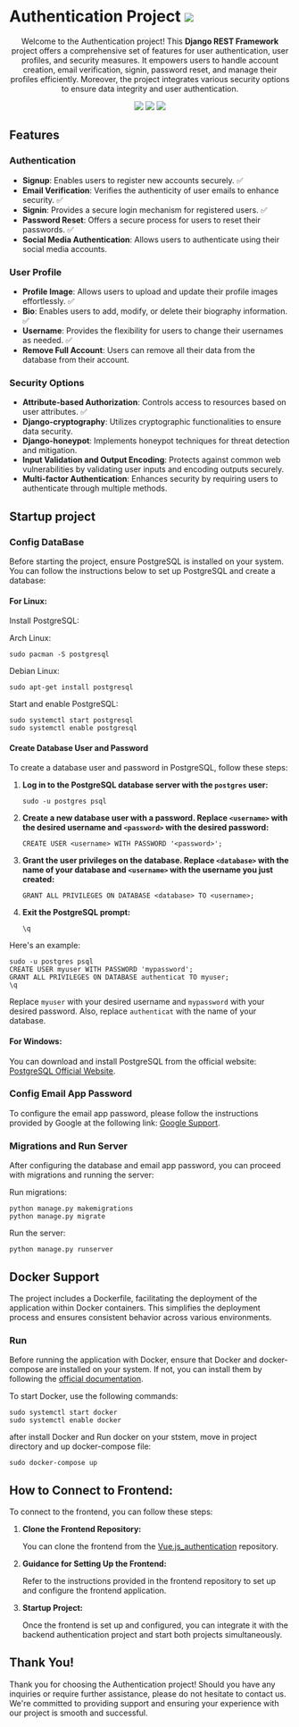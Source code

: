 <h1>Authentication Project <img src="https://img.shields.io/badge/License-GNU%20v3-blue.svg"> </h1>

<p align="center">Welcome to the Authentication project! This <b>Django REST Framework </b> project offers a comprehensive set of features for user authentication, user profiles, and security measures. It empowers users to handle account creation, email verification, signin, password reset, and manage their profiles efficiently. Moreover, the project integrates various security options to ensure data integrity and user authentication.</p>

<p align="center">
    <img src="https://img.shields.io/badge/Django-v5.0.4-blue.svg?logo=django&logoColor=white">
    <img src="https://img.shields.io/badge/Python-v3.11.8-blue.svg?logo=python&logoColor=white">
    <a href="#Contribution" title="Contributions are welcome"><img src="https://img.shields.io/badge/contributions-welcome-green.svg"></a>
</p>

<h2>Features</h2>

<h3>Authentication</h3>
<ul>
  <li><strong>Signup</strong>: Enables users to register new accounts securely. ✅</li>
  <li><strong>Email Verification</strong>: Verifies the authenticity of user emails to enhance security. ✅</li>
  <li><strong>Signin</strong>: Provides a secure login mechanism for registered users. ✅</li>
  <li><strong>Password Reset</strong>: Offers a secure process for users to reset their passwords. ✅</li>
  <li><strong>Social Media Authentication</strong>: Allows users to authenticate using their social media accounts.</li>
</ul>

<h3>User Profile</h3>
<ul>
  <li><strong>Profile Image</strong>: Allows users to upload and update their profile images effortlessly. ✅</li>
  <li><strong>Bio</strong>: Enables users to add, modify, or delete their biography information. ✅</li>
  <li><strong>Username</strong>: Provides the flexibility for users to change their usernames as needed. ✅</li>
  <li><strong>Remove Full Account</strong>: Users can remove all their data from the database from their account.</li>
</ul>

<h3>Security Options</h3>
<ul>
  <li><strong>Attribute-based Authorization</strong>: Controls access to resources based on user attributes. ✅</li>
  <li><strong>Django-cryptography</strong>: Utilizes cryptographic functionalities to ensure data security.</li>
  <li><strong>Django-honeypot</strong>: Implements honeypot techniques for threat detection and mitigation.</li>
  <li><strong>Input Validation and Output Encoding</strong>: Protects against common web vulnerabilities by validating user inputs and encoding outputs securely.</li>
  <li><strong>Multi-factor Authentication</strong>: Enhances security by requiring users to authenticate through multiple methods.</li>
</ul>

<h2>Startup project</h2>

<h3>Config DataBase</h3>

<p>Before starting the project, ensure PostgreSQL is installed on your system. You can follow the instructions below to set up PostgreSQL and create a database:</p>

<h4>For Linux:</h4>

<p>Install PostgreSQL:</p>

<span>Arch Linux:</span>

```
sudo pacman -S postgresql
```
<span>Debian Linux:</span>

```
sudo apt-get install postgresql
```
<p>Start and enable PostgreSQL:</p>
<pre><code>sudo systemctl start postgresql
sudo systemctl enable postgresql
</code></pre>

<h4>Create Database User and Password</h4>

<p>To create a database user and password in PostgreSQL, follow these steps:</p>

<ol>
  <li><strong>Log in to the PostgreSQL database server with the <code>postgres</code> user:</strong></li>
  <pre><code>sudo -u postgres psql</code></pre>

  <li><strong>Create a new database user with a password. Replace <code>&lt;username&gt;</code> with the desired username and <code>&lt;password&gt;</code> with the desired password:</strong></li>
  <pre><code>CREATE USER &lt;username&gt; WITH PASSWORD '&lt;password&gt;';</code></pre>

  <li><strong>Grant the user privileges on the database. Replace <code>&lt;database&gt;</code> with the name of your database and <code>&lt;username&gt;</code> with the username you just created:</strong></li>
  <pre><code>GRANT ALL PRIVILEGES ON DATABASE &lt;database&gt; TO &lt;username&gt;;</code></pre>

  <li><strong>Exit the PostgreSQL prompt:</strong></li>
  <pre><code>\q</code></pre>
</ol>

<p>Here's an example:</p>

<pre><code>sudo -u postgres psql
CREATE USER myuser WITH PASSWORD 'mypassword';
GRANT ALL PRIVILEGES ON DATABASE authenticat TO myuser;
\q
</code></pre>

<p>Replace <code>myuser</code> with your desired username and <code>mypassword</code> with your desired password. Also, replace <code>authenticat</code> with the name of your database.</p>


<h4>For Windows:</h4>
<p>You can download and install PostgreSQL from the official website: <a href="https://www.postgresql.org/download/windows/">PostgreSQL Official Website</a>.</p>

<h3>Config Email App Password</h3>

<p>To configure the email app password, please follow the instructions provided by Google at the following link: <a href="https://support.google.com/mail/answer/185833?hl=en">Google Support</a>.</p>

<h3>Migrations and Run Server</h3>

<p>After configuring the database and email app password, you can proceed with migrations and running the server:</p>

<p>Run migrations:</p>
<pre><code>python manage.py makemigrations
python manage.py migrate
</code></pre>

<p>Run the server:</p>
<pre><code>python manage.py runserver
</code></pre>


<h2>Docker Support</h2>

<p>The project includes a Dockerfile, facilitating the deployment of the application within Docker containers. This simplifies the deployment process and ensures consistent behavior across various environments.</p>

<h3>Run</h3>
<p>Before running the application with Docker, ensure that Docker and docker-compose are installed on your system. If not, you can install them by following the <a href="https://docs.docker.com/manuals/">official documentation</a>.</p>

<p>To start Docker, use the following commands:</p>

```
sudo systemctl start docker
sudo systemctl enable docker
```
<p>after install Docker and Run docker on your ststem, move in project directory and up docker-compose file:</p>

```
sudo docker-compose up
```
<h2>How to Connect to Frontend:</h2>
<p>To connect to the frontend, you can follow these steps:</p>

<ol>
  <li><strong>Clone the Frontend Repository:</strong></li>
  <p>You can clone the frontend from the <a href="https://github.com/amiroooamiran/Vue.js_authentication">Vue.js_authentication</a> repository.</p>

  <li><strong>Guidance for Setting Up the Frontend:</strong></li>
  <p>Refer to the instructions provided in the frontend repository to set up and configure the frontend application.</p>

  <li><strong>Startup Project:</strong></li>
  <p>Once the frontend is set up and configured, you can integrate it with the backend authentication project and start both projects simultaneously.</p>
</ol>


<h2>Thank You!</h2>

<p>Thank you for choosing the Authentication project! Should you have any inquiries or require further assistance, please do not hesitate to contact us. We're committed to providing support and ensuring your experience with our project is smooth and successful.</p>
